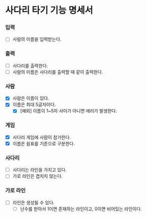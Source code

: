 # 사다리 타기 기능 명세서

### 입력
- [ ] 사람의 이름을 입력받는다.

### 출력
- [ ] 사다리를 출력한다.
- [ ] 사람의 이름은 사다리를 출력할 때 같이 출력한다.

### 사람
- [x] 사람은 이름이 있다.
- [x] 이름은 최대 5글자이다.
    - [x] [예외] 이름이 1~5자 사이가 아니면 에러가 발생한다.

### 게임
- [x] 사다리 게임에 사람이 참가한다.
- [x] 이름은 쉼표를 기준으로 구분한다.

### 사다리
- [ ] 사다리는 라인을 가지고 있다.
- [ ] 가로 라인은 겹치치 않는다.

### 가로 라인
- [ ] 라인은 생성될 수 있다.
  - [ ] 난수를 받아서 1이면 존재하는 라인이고, 0이면 비어있는 라인이다.